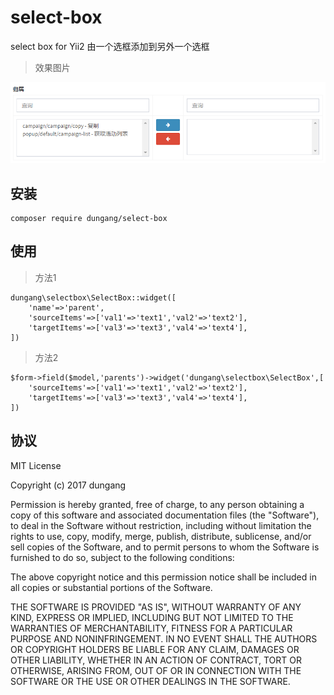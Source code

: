 # select-box
select box for Yii2 由一个选框添加到另外一个选框


> 效果图片

![demo](images/demo.png)

## 安装

```
composer require dungang/select-box
```

## 使用

> 方法1

```
dungang\selectbox\SelectBox::widget([
    'name'=>'parent',
    'sourceItems'=>['val1'=>'text1','val2'=>'text2'],
    'targetItems'=>['val3'=>'text3','val4'=>'text4'],
])
```


> 方法2

```
$form->field($model,'parents')->widget('dungang\selectbox\SelectBox',[
    'sourceItems'=>['val1'=>'text1','val2'=>'text2'],
    'targetItems'=>['val3'=>'text3','val4'=>'text4'],
])
```


## 协议

MIT License

Copyright (c) 2017 dungang

Permission is hereby granted, free of charge, to any person obtaining a copy
of this software and associated documentation files (the "Software"), to deal
in the Software without restriction, including without limitation the rights
to use, copy, modify, merge, publish, distribute, sublicense, and/or sell
copies of the Software, and to permit persons to whom the Software is
furnished to do so, subject to the following conditions:

The above copyright notice and this permission notice shall be included in all
copies or substantial portions of the Software.

THE SOFTWARE IS PROVIDED "AS IS", WITHOUT WARRANTY OF ANY KIND, EXPRESS OR
IMPLIED, INCLUDING BUT NOT LIMITED TO THE WARRANTIES OF MERCHANTABILITY,
FITNESS FOR A PARTICULAR PURPOSE AND NONINFRINGEMENT. IN NO EVENT SHALL THE
AUTHORS OR COPYRIGHT HOLDERS BE LIABLE FOR ANY CLAIM, DAMAGES OR OTHER
LIABILITY, WHETHER IN AN ACTION OF CONTRACT, TORT OR OTHERWISE, ARISING FROM,
OUT OF OR IN CONNECTION WITH THE SOFTWARE OR THE USE OR OTHER DEALINGS IN THE
SOFTWARE.
